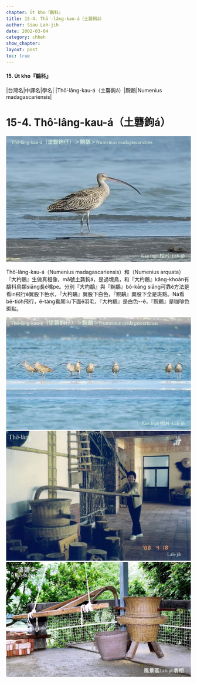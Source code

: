 ```yaml
---
chapter: U̍t kho『鷸科』
title: 15-4. Thô͘-lâng-kau-á（土礱鉤á）
author: Siau Lah-jih
date: 2002-03-04
category: chheh
show_chapter: 
layout: post
toc: true
---
```


#### 15. U̍t kho『鷸科』

|台灣名|中譯名|學名|
|Thô͘-lâng-kau-á（土礱鉤á）|黦鷸|Numenius madagascariensis|


# 15-4. Thô͘-lâng-kau-á（土礱鉤á）


![](../too5/15/15-4-3.土礱鉤á.jpg)


Thô͘-lâng-kau-á（Numenius madagascariensis）和（Numenius arquata）『大杓鷸』生做真相像，mā號土礱鉤á，是過境鳥，和『大杓鷸』kāng-khoán有鷸科鳥類siāng長ê嘴pe。分別『大杓鷸』與『黦鷸』bô-kāng siāng可靠ê方法是看in飛行ê翼股下色水，『大杓鷸』翼股下白色，『黦鷸』翼股下全是斑點。Nā看bē-tio̍h飛行，ē-tàng看尾liu下面ê羽毛，『大杓鷸』是白色--ê，『黦鷸』是咖啡色斑點。


![](../too5/15/15-4-4.土礱鉤á.jpg)
![](../too5/15/15-4-2.土礱鉤á.jpg)
![](../too5/15/15-4-1.土礱鉤á.jpg)


